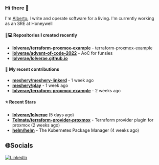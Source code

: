 ### Hi there 👋

I'm [Alberto](https://albertolvera.com), I write and operate software for a living. I'm currently working as an SRE at Honeywell

#### 👨💻 Repositories I created recently
- **[lolverae/terraform-proxmox-example](https://github.com/lolverae/terraform-proxmox-example)** - terraform-proxmox-example
- **[lolverae/advent-of-code-2022](https://github.com/lolverae/advent-of-code-2022)** - AoC for funsies
- **[lolverae/lolverae.github.io](https://github.com/lolverae/lolverae.github.io)**

#### 🚀 My recent contributions
- **[meshery/meshery-linkerd](https://github.com/meshery/meshery-linkerd)** - 1 week ago
- **[meshery/play](https://github.com/meshery/play)** - 1 week ago
- **[lolverae/terraform-proxmox-example](https://github.com/lolverae/terraform-proxmox-example)** - 2 weeks ago

#### ⭐ Recent Stars
- **[lolverae/lolverae](https://github.com/lolverae/lolverae)** (5 days ago)
- **[Telmate/terraform-provider-proxmox](https://github.com/Telmate/terraform-provider-proxmox)** - Terraform provider plugin for proxmox (2 weeks ago)
- **[helm/helm](https://github.com/helm/helm)** - The Kubernetes Package Manager (4 weeks ago)

## 🌐Socials
[![LinkedIn](https://img.shields.io/badge/LinkedIn-%230077B5.svg?logo=linkedin&logoColor=white)](https://www.linkedin.com/in/luis-alberto-olvera/)
